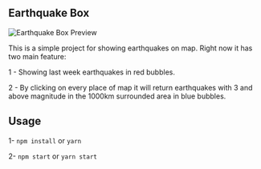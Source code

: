 
## Earthquake Box

![Earthquake Box Preview](https://raw.githubusercontent.com/kiano0sh/earthquake-box/master/preview.png)

This is a simple project for showing earthquakes on map. Right now it has two main feature:

1 - Showing last week earthquakes in red bubbles.

2 - By clicking on every place of map it will return earthquakes with 3 and above magnitude in the 1000km surrounded area in blue bubbles.

## Usage

1- `npm install` or `yarn`

2- `npm start` or `yarn start`